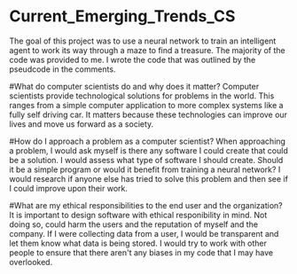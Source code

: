 # Current_Emerging_Trends_CS
The goal of this project was to use a neural network to train an intelligent agent to work its way through a maze to find a treasure. The majority of the code was provided to me. I wrote the code that was outlined by the pseudcode in the comments. 

#What do computer scientists do and why does it matter?
Computer scientists provide technological solutions for problems in the world. This ranges from a simple computer application to more complex systems like a fully self driving car. It matters because these technologies can improve our lives and move us forward as a society. 

#How do I approach a problem as a computer scientist?
When approaching a problem, I would ask myself is there any software I could create that could be a solution. I would assess what type of software I should create. Should it be a simple program or would it benefit from training a neural network? I would research if anyone else has tried to solve this problem and then see if I could improve upon their work. 

#What are my ethical responsibilities to the end user and the organization?
It is important to design software with ethical responibility in mind. Not doing so, could harm the users and the reputation of myself and the company. If I were collecting data from a user, I would be transparent and let them know what data is being stored. I would try to work with other people to ensure that there aren't any biases in my code that I may have overlooked. 
